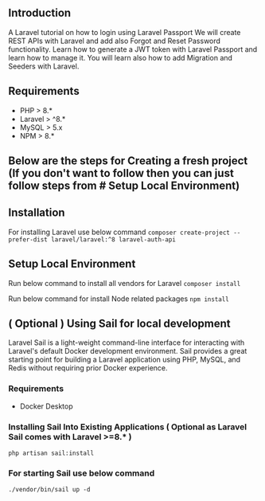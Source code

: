 ## Introduction
A Laravel tutorial on how to login using Laravel Passport  We will create REST APIs with Laravel and add also Forgot and 
Reset Password functionality. Learn how to generate a JWT token with Laravel Passport and learn how to manage it. 
You will learn also how to add Migration and Seeders with Laravel. 


## Requirements
- PHP > 8.*
- Laravel > ^8.*
- MySQL > 5.x
- NPM > 8.*

## Below are the steps for Creating a fresh project (If you don't want to follow then you can just follow steps from # Setup Local Environment)

## Installation
For installing Laravel use below command
``composer create-project --prefer-dist laravel/laravel:^8 laravel-auth-api``

## Setup Local Environment
Run below command to install all vendors for Laravel 
``composer install``

Run below command for install Node related packages
``npm install``

## ( Optional ) Using Sail for local development
Laravel Sail is a light-weight command-line interface for interacting with Laravel's default Docker development environment. Sail provides a great starting point for building a Laravel application using PHP, MySQL, and Redis without requiring prior Docker experience.

### Requirements
- Docker Desktop

### Installing Sail Into Existing Applications ( Optional as Laravel Sail comes with Laravel >=8.* )
``php artisan sail:install``

### For starting Sail use below command
``./vendor/bin/sail up -d``






